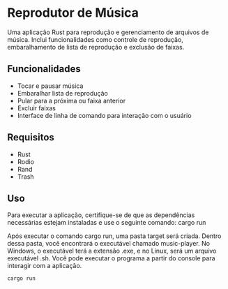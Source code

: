 # Reprodutor de Música

Uma aplicação Rust para reprodução e gerenciamento de arquivos de música. Inclui funcionalidades como controle de reprodução, embaralhamento de lista de reprodução e exclusão de faixas.

## Funcionalidades
- Tocar e pausar música
- Embaralhar lista de reprodução
- Pular para a próxima ou faixa anterior
- Excluir faixas
- Interface de linha de comando para interação com o usuário

## Requisitos
- Rust
- Rodio
- Rand
- Trash

## Uso
Para executar a aplicação, certifique-se de que as dependências necessárias estejam instaladas e use o seguinte comando: cargo run 


Após executar o comando cargo run, uma pasta target será criada. Dentro dessa pasta, você encontrará o executável chamado music-player. No Windows, o executável terá a extensão .exe, e no Linux, será um arquivo executável .sh. Você pode executar o programa a partir do console para interagir com a aplicação.

```bash
cargo run 
